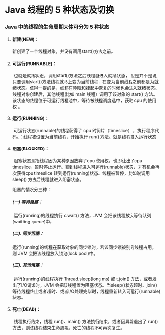 # Java 线程的 5 种状态及切换

### Java 中的线程的生命周期大体可分为 5 种状态

1. #### 新建(NEW)：

   新创建了一个线程对象，并没有调用start()方法之前。

2. #### 可运行(RUNNABLE)：

   ​	也就是就绪状态，调用start()方法之后线程就进入就绪状态， 但是并不是说只要调用start()方法线程就马上变为当前线程，在变为当前线程之前都是为就绪状态。值得一提的是，线程在睡眠和挂起中恢复的时候也会进入就绪状态。线程对象创建后，其他线程(比如 main 线程）调用了该对象的 start() 方法。该状态的线程位于可运行线程池中，等待被线程调度选中，获取 cpu 的使用权 。

3. #### 运行(RUNNING)：

   ​	可运行状态(runnable)的线程获得了 cpu 时间片（timeslice） ，执行程序代码。：线程被设置为当前线程，开始执行 run() 方法。就是线程进入运行状态

4. #### 阻塞(BLOCKED)：

   ​	阻塞状态是指线程因为某种原因放弃了cpu 使用权，也即让出了cpu timeslice，暂时停止运行。直到线程进入可运行(runnable)状态，才有机会再次获得cpu timeslice 转到运行(running)状态。线程被暂停，比如说调用 sleep() 方法后线程就进入阻塞状态。 

   阻塞的情况分三种： 

   ##### (一) 等待阻塞：

   ​	运行(running)的线程执行 o.wait() 方法，JVM 会把该线程放入等待队列 (waitting queue)中。

   ##### (二). 同步阻塞：

   ​	运行(running)的线程在获取对象的同步锁时，若该同步锁被别的线程占用，则 JVM 会把该线程放入锁池(lock pool)中。

   ##### (三). 其他阻塞：

   ​	运行(running)的线程执行 Thread.sleep(long ms) 或 t.join() 方法，或者发出了I/O请求时，JVM 会把该线程置为阻塞状态。当sleep()状态超时、join()等待线程终止或者超时、或者I/O处理完毕时，线程重新转入可运行(runnable)状态。

5. #### 死亡(DEAD)：

   ​	线程执行结束，线程 run()、main() 方法执行结束，或者因异常退出了 run()方法，则该线程结束生命周期。死亡的线程不可再次复生。